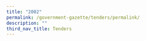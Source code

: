```yaml
---
title: "2002"
permalink: /government-gazette/tenders/permalink/
description: ""
third_nav_title: Tenders
---
```

